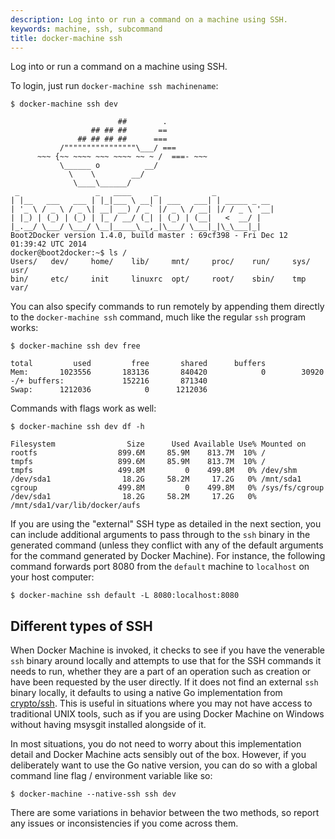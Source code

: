 ```yaml
---
description: Log into or run a command on a machine using SSH.
keywords: machine, ssh, subcommand
title: docker-machine ssh
---
```


Log into or run a command on a machine using SSH.

To login, just run `docker-machine ssh machinename`:

```console
$ docker-machine ssh dev

                        ##        .
                  ## ## ##       ==
               ## ## ## ##      ===
           /""""""""""""""""\___/ ===
      ~~~ {~~ ~~~~ ~~~ ~~~~ ~~ ~ /  ===- ~~~
           \______ o          __/
             \    \        __/
              \____\______/
 _                 _   ____     _            _
| |__   ___   ___ | |_|___ \ __| | ___   ___| | _____ _ __
| '_ \ / _ \ / _ \| __| __) / _` |/ _ \ / __| |/ / _ \ '__|
| |_) | (_) | (_) | |_ / __/ (_| | (_) | (__|   <  __/ |
|_.__/ \___/ \___/ \__|_____\__,_|\___/ \___|_|\_\___|_|
Boot2Docker version 1.4.0, build master : 69cf398 - Fri Dec 12 01:39:42 UTC 2014
docker@boot2docker:~$ ls /
Users/   dev/     home/    lib/     mnt/     proc/    run/     sys/     usr/
bin/     etc/     init     linuxrc  opt/     root/    sbin/    tmp      var/
```


You can also specify commands to run remotely by appending them directly to the
`docker-machine ssh` command, much like the regular `ssh` program works:

```console
$ docker-machine ssh dev free

total         used         free       shared      buffers
Mem:       1023556       183136       840420            0        30920
-/+ buffers:             152216       871340
Swap:      1212036            0      1212036
```

Commands with flags work as well:

```console
$ docker-machine ssh dev df -h

Filesystem                Size      Used Available Use% Mounted on
rootfs                  899.6M     85.9M    813.7M  10% /
tmpfs                   899.6M     85.9M    813.7M  10% /
tmpfs                   499.8M         0    499.8M   0% /dev/shm
/dev/sda1                18.2G     58.2M     17.2G   0% /mnt/sda1
cgroup                  499.8M         0    499.8M   0% /sys/fs/cgroup
/dev/sda1                18.2G     58.2M     17.2G   0%
/mnt/sda1/var/lib/docker/aufs
```

If you are using the "external" SSH type as detailed in the next section, you
can include additional arguments to pass through to the `ssh` binary in the
generated command (unless they conflict with any of the default arguments for
the command generated by Docker Machine).  For instance, the following command
forwards port 8080 from the `default` machine to `localhost` on your host
computer:

```console
$ docker-machine ssh default -L 8080:localhost:8080
```

## Different types of SSH

When Docker Machine is invoked, it checks to see if you have the venerable
`ssh` binary around locally and attempts to use that for the SSH commands it
needs to run, whether they are a part of an operation such as creation or have
been requested by the user directly. If it does not find an external `ssh`
binary locally, it defaults to using a native Go implementation from
[crypto/ssh](https://godoc.org/golang.org/x/crypto/ssh). This is useful in
situations where you may not have access to traditional UNIX tools, such as if
you are using Docker Machine on Windows without having msysgit installed
alongside of it.

In most situations, you do not need to worry about this implementation detail
and Docker Machine acts sensibly out of the box. However, if you
deliberately want to use the Go native version, you can do so with a global
command line flag / environment variable like so:

```console
$ docker-machine --native-ssh ssh dev
```

There are some variations in behavior between the two methods, so report
any issues or inconsistencies if you come across them.